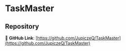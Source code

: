 # TaskMaster
## Repository
🔗 **GitHub Link**: [https://github.com/JupiczeQ/TaskMaster](https://github.com/JupiczeQ/TaskMaster)
